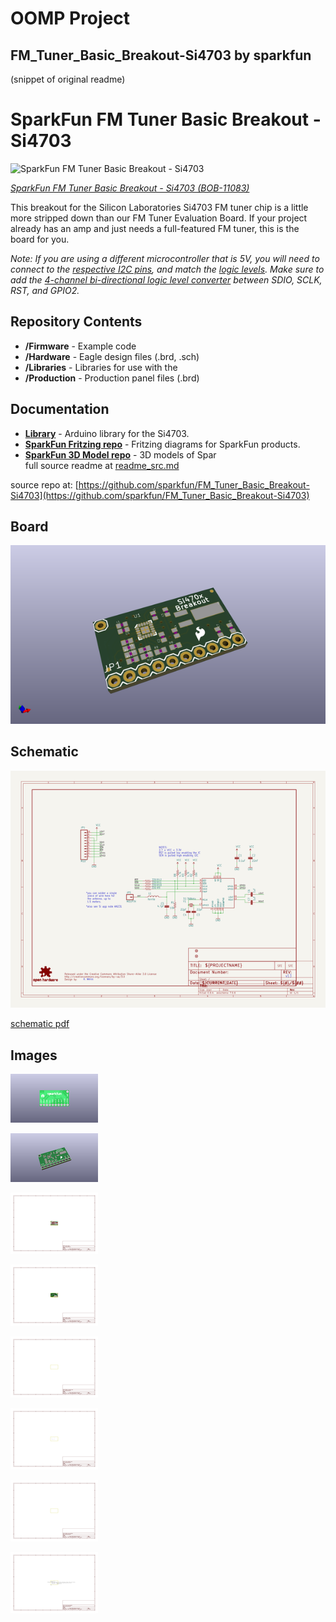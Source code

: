 # OOMP Project  
## FM_Tuner_Basic_Breakout-Si4703  by sparkfun  
  
(snippet of original readme)  
  
SparkFun FM Tuner Basic Breakout - Si4703  
========================================  
  
![SparkFun FM Tuner Basic Breakout - Si4703](https://cdn.sparkfun.com//assets/parts/6/2/3/5/11083-02.jpg)  
  
[*SparkFun FM Tuner Basic Breakout - Si4703 (BOB-11083)*](https://www.sparkfun.com/products/11083)  
  
This breakout for the Silicon Laboratories Si4703 FM tuner chip is a little more stripped down than our FM Tuner Evaluation Board. If your project already has an amp and just needs a full-featured FM tuner, this is the board for you.   
  
_Note: If you are using a different microcontroller that is 5V, you will need to connect to the [respective I2C pins](https://www.arduino.cc/en/reference/wire), and match the [logic levels](https://learn.sparkfun.com/tutorials/logic-levels). Make sure to add the [4-channel bi-directional logic level converter](https://www.sparkfun.com/products/12009) between SDIO, SCLK, RST, and GPIO2._  
  
Repository Contents  
-------------------  
  
* **/Firmware** - Example code   
* **/Hardware** - Eagle design files (.brd, .sch)  
* **/Libraries** - Libraries for use with the <PRODUCT NAME>  
* **/Production** - Production panel files (.brd)  
  
Documentation  
--------------  
* **[Library](https://github.com/sparkfun/SparkFun_Si4703_Arduino_Library)** - Arduino library for the Si4703.  
* **[SparkFun Fritzing repo](https://github.com/sparkfun/Fritzing_Parts)** - Fritzing diagrams for SparkFun products.  
* **[SparkFun 3D Model repo](https://github.com/sparkfun/3D_Models)** - 3D models of Spar  
  full source readme at [readme_src.md](readme_src.md)  
  
source repo at: [https://github.com/sparkfun/FM_Tuner_Basic_Breakout-Si4703](https://github.com/sparkfun/FM_Tuner_Basic_Breakout-Si4703)  
## Board  
  
[![working_3d.png](working_3d_600.png)](working_3d.png)  
## Schematic  
  
[![working_schematic.png](working_schematic_600.png)](working_schematic.png)  
  
[schematic pdf](working_schematic.pdf)  
## Images  
  
[![working_3D_bottom.png](working_3D_bottom_140.png)](working_3D_bottom.png)  
  
[![working_3D_top.png](working_3D_top_140.png)](working_3D_top.png)  
  
[![working_assembly_page_01.png](working_assembly_page_01_140.png)](working_assembly_page_01.png)  
  
[![working_assembly_page_02.png](working_assembly_page_02_140.png)](working_assembly_page_02.png)  
  
[![working_assembly_page_03.png](working_assembly_page_03_140.png)](working_assembly_page_03.png)  
  
[![working_assembly_page_04.png](working_assembly_page_04_140.png)](working_assembly_page_04.png)  
  
[![working_assembly_page_05.png](working_assembly_page_05_140.png)](working_assembly_page_05.png)  
  
[![working_assembly_page_06.png](working_assembly_page_06_140.png)](working_assembly_page_06.png)  
